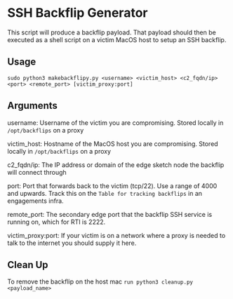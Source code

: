 # SSH Backflip Generator

This script will produce a backflip payload. 
That payload should then be executed as a shell script on a victim MacOS host to setup an SSH backflip.

## Usage

`sudo python3 makebackflipy.py <username> <victim_host> <c2_fqdn/ip> <port> <remote_port> [victim_proxy:port]`

## Arguments

username: Username of the victim you are compromising. Stored locally in `/opt/backflips` on a proxy

victim_host: Hostname of the MacOS host you are compromising. Stored locally in `/opt/backflips` on a proxy

c2_fqdn/ip: The IP address or domain of the edge sketch node the backflip will connect through

port: Port that forwards back to the victim (tcp/22). Use a range of 4000 and upwards. Track this on the `Table for tracking backflips` in an engagements infra.

remote_port: The secondary edge port that the backflip SSH service is running on, which for RTI is 2222.

victim_proxy:port: If your victim is on a network where a proxy is needed to talk to the internet you should supply it here.

## Clean Up
To remove the backflip on the host mac
`run python3 cleanup.py <payload_name>`
